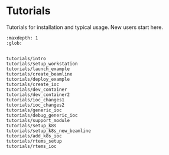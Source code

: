 # Tutorials

Tutorials for installation and typical usage. New users start here.

```{toctree}
:maxdepth: 1
:glob:


tutorials/intro
tutorials/setup_workstation
tutorials/launch_example
tutorials/create_beamline
tutorials/deploy_example
tutorials/create_ioc
tutorials/dev_container
tutorials/dev_container2
tutorials/ioc_changes1
tutorials/ioc_changes2
tutorials/generic_ioc
tutorials/debug_generic_ioc
tutorials/support_module
tutorials/setup_k8s
tutorials/setup_k8s_new_beamline
tutorials/add_k8s_ioc
tutorials/rtems_setup
tutorials/rtems_ioc
```
